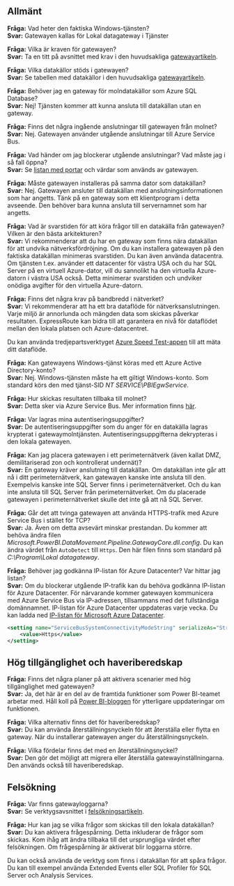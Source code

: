 ## <a name="general"></a>Allmänt
**Fråga:** Vad heter den faktiska Windows-tjänsten?  
**Svar:** Gatewayen kallas för Lokal datagateway i Tjänster

**Fråga:** Vilka är kraven för gatewayen?  
**Svar:** Ta en titt på avsnittet med krav i den huvudsakliga [gatewayartikeln](../service-gateway-onprem.md).

**Fråga:** Vilka datakällor stöds i gatewayen?  
**Svar:** Se tabellen med datakällor i den huvudsakliga [gatewayartikeln](../service-gateway-onprem.md).

**Fråga:** Behöver jag en gateway för molndatakällor som Azure SQL Database?  
**Svar:** Nej! Tjänsten kommer att kunna ansluta till datakällan utan en gateway.

**Fråga:** Finns det några ingående anslutningar till gatewayen från molnet?  
**Svar:** Nej. Gatewayen använder utgående anslutningar till Azure Service Bus.

**Fråga:** Vad händer om jag blockerar utgående anslutningar? Vad måste jag i så fall öppna?  
**Svar:** Se [listan med portar](../service-gateway-onprem.md#ports) och värdar som används av gatewayen.

**Fråga:** Måste gatewayen installeras på samma dator som datakällan?  
**Svar:** Nej. Gatewayen ansluter till datakällan med anslutningsinformationen som har angetts. Tänk på en gateway som ett klientprogram i detta avseende. Den behöver bara kunna ansluta till servernamnet som har angetts.

**Fråga:** Vad är svarstiden för att köra frågor till en datakälla från gatewayen? Vilken är den bästa arkitekturen?  
**Svar:** Vi rekommenderar att du har en gateway som finns nära datakällan för att undvika nätverksfördröjning. Om du kan installera gatewayen på den faktiska datakällan minimeras svarstiden. Du kan även använda datacentra. Om tjänsten t.ex. använder ett datacenter för västra USA och du har SQL Server på en virtuell Azure-dator, vill du sannolikt ha den virtuella Azure-datorn i västra USA också. Detta minimerar svarstiden och undviker onödiga avgifter för den virtuella Azure-datorn.

**Fråga:** Finns det några krav på bandbredd i nätverket?  
**Svar:** Vi rekommenderar att ha ett bra dataflöde för nätverksanslutningen. Varje miljö är annorlunda och mängden data som skickas påverkar resultaten. ExpressRoute kan bidra till att garantera en nivå för dataflödet mellan den lokala platsen och Azure-datacentret.

Du kan använda tredjepartsverktyget [Azure Speed Test-appen](http://azurespeedtest.azurewebsites.net/) till att mäta ditt dataflöde.

**Fråga:** Kan gatewayens Windows-tjänst köras med ett Azure Active Directory-konto?  
**Svar:** Nej. Windows-tjänsten måste ha ett giltigt Windows-konto. Som standard körs den med tjänst-SID *NT SERVICE\PBIEgwService*.

**Fråga:** Hur skickas resultaten tillbaka till molnet?  
**Svar:** Detta sker via Azure Service Bus. Mer information finns [här](../service-gateway-onprem.md#how-the-gateway-works).

**Fråga:** Var lagras mina autentiseringsuppgifter?  
**Svar:** De autentiseringsuppgifter som du anger för en datakälla lagras krypterat i gatewaymolntjänsten. Autentiseringsuppgifterna dekrypteras i den lokala gatewayen.

**Fråga:** Kan jag placera gatewayen i ett perimeternätverk (även kallat DMZ, demilitariserad zon och kontrollerat undernät)?  
**Svar:** En gateway kräver anslutning till datakällan. Om datakällan inte går att nå i ditt perimeternätverk, kan gatewayen kanske inte ansluta till den. Exempelvis kanske inte SQL Server finns i perimeternätverket. Och du kan inte ansluta till SQL Server från perimeternätverket. Om du placerade gatewayen i perimeternätverket skulle det inte gå att nå SQL Server.

**Fråga:** Går det att tvinga gatewayen att använda HTTPS-trafik med Azure Service Bus i stället för TCP?  
**Svar:** Ja. Även om detta avsevärt minskar prestandan. Du kommer att behöva ändra filen *Microsoft.PowerBI.DataMovement.Pipeline.GatewayCore.dll.config*. Du kan ändra värdet från `AutoDetect` till `Https`. Den här filen finns som standard på *C:\Program\Lokal datagateway*.

**Fråga:** Behöver jag godkänna IP-listan för Azure Datacenter? Var hittar jag listan?  
**Svar:** Om du blockerar utgående IP-trafik kan du behöva godkänna IP-listan för Azure Datacenter. För närvarande kommer gatewayen kommunicera med Azure Service Bus via IP-adressen, tillsammans med det fullständiga domännamnet. IP-listan för Azure Datacenter uppdateras varje vecka. Du kan ladda ned [IP-listan för Microsoft Azure Datacenter](https://www.microsoft.com/download/details.aspx?id=41653).

```xml
<setting name="ServiceBusSystemConnectivityModeString" serializeAs="String">
    <value>Https</value>
</setting>
```

## <a name="high-availabilitydisaster-recovery"></a>Hög tillgänglighet och haveriberedskap
**Fråga:** Finns det några planer på att aktivera scenarier med hög tillgänglighet med gatewayen?  
**Svar:** Ja, det här är en del av de framtida funktioner som Power BI-teamet arbetar med. Håll koll på [Power BI-bloggen](https://powerbi.microsoft.com/blog/) för ytterligare uppdateringar om funktionen.

**Fråga:** Vilka alternativ finns det för haveriberedskap?  
**Svar:** Du kan använda återställningsnyckeln för att återställa eller flytta en gateway. När du installerar gatewayen anger du återställningsnyckeln.

**Fråga:** Vilka fördelar finns det med en återställningsnyckel?  
**Svar:** Den gör det möjligt att migrera eller återställa gatewayinställningarna. Den används också till haveriberedskap.

## <a name="troubleshooting"></a>Felsökning
**Fråga:** Var finns gatewayloggarna?  
**Svar:** Se verktygsavsnittet i [felsökningsartikeln](../service-gateway-onprem-tshoot.md#tools-for-troubleshooting).

**Fråga:** Hur kan jag se vilka frågor som skickas till den lokala datakällan?  
**Svar:** Du kan aktivera frågespårning.  Detta inkluderar de frågor som skickas. Kom ihåg att ändra tillbaka till det ursprungliga värdet efter felsökningen. Om frågespårning är aktiverat blir loggarna större.

Du kan också använda de verktyg som finns i datakällan för att spåra frågor. Du kan till exempel använda Extended Events eller SQL Profiler för SQL Server och Analysis Services.

